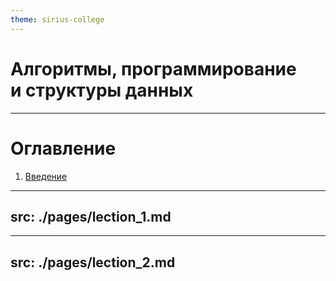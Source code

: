 ```yaml
---
theme: sirius-college
---
```


# Алгоритмы, программирование<br>и структуры данных

---

# Оглавление

1. [Введение](/3)

---
src: ./pages/lection_1.md
---

---
src: ./pages/lection_2.md
---
